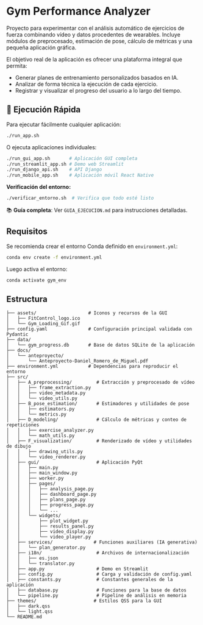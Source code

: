 # Gym Performance Analyzer

Proyecto para experimentar con el análisis automático de ejercicios de fuerza combinando vídeo y datos procedentes de wearables. Incluye módulos de preprocesado, estimación de pose, cálculo de métricas y una pequeña aplicación gráfica.

El objetivo real de la aplicación es ofrecer una plataforma integral que permita:

* Generar planes de entrenamiento personalizados basados en IA.
* Analizar de forma técnica la ejecución de cada ejercicio.
* Registrar y visualizar el progreso del usuario a lo largo del tiempo.

## 🚀 Ejecución Rápida

Para ejecutar fácilmente cualquier aplicación:

```bash
./run_app.sh
```

O ejecuta aplicaciones individuales:

```bash
./run_gui_app.sh       # Aplicación GUI completa
./run_streamlit_app.sh # Demo web Streamlit  
./run_django_api.sh    # API Django
./run_mobile_app.sh    # Aplicación móvil React Native
```

**Verificación del entorno:**
```bash
./verificar_entorno.sh  # Verifica que todo esté listo
```

📚 **Guía completa**: Ver `GUIA_EJECUCION.md` para instrucciones detalladas.

## Requisitos

Se recomienda crear el entorno Conda definido en `environment.yml`:

```bash
conda env create -f environment.yml
```

Luego activa el entorno:

```bash
conda activate gym_env
```

## Estructura

```text
├── assets/                   # Iconos y recursos de la GUI
│   ├── FitControl_logo.ico
│   └── Gym_Loading_Gif.gif
├── config.yaml               # Configuración principal validada con Pydantic
├── data/
│   └── gym_progress.db       # Base de datos SQLite de la aplicación
├── docs/
│   └── anteproyecto/
│       └── Anteproyecto-Daniel_Romero_de_Miguel.pdf
├── environment.yml           # Dependencias para reproducir el entorno
├── src/
│   ├── A_preprocessing/         # Extracción y preprocesado de vídeo
│   │   ├── frame_extraction.py
│   │   ├── video_metadata.py
│   │   └── video_utils.py
│   ├── B_pose_estimation/       # Estimadores y utilidades de pose
│   │   ├── estimators.py
│   │   └── metrics.py
│   ├── D_modeling/              # Cálculo de métricas y conteo de repeticiones
│   │   ├── exercise_analyzer.py
│   │   └── math_utils.py
│   ├── F_visualization/         # Renderizado de vídeo y utilidades de dibujo
│   │   ├── drawing_utils.py
│   │   └── video_renderer.py
│   ├── gui/                     # Aplicación PyQt
│   │   ├── main.py
│   │   ├── main_window.py
│   │   ├── worker.py
│   │   ├── pages/
│   │   │   ├── analysis_page.py
│   │   │   ├── dashboard_page.py
│   │   │   ├── plans_page.py
│   │   │   ├── progress_page.py
│   │   │   └── ...
│   │   └── widgets/
│   │       ├── plot_widget.py
│   │       ├── results_panel.py
│   │       ├── video_display.py
│   │       └── video_player.py
│   ├── services/               # Funciones auxiliares (IA generativa)
│   │   └── plan_generator.py
│   ├── i18n/                    # Archivos de internacionalización
│   │   ├── es.json
│   │   └── translator.py
│   ├── app.py                   # Demo en Streamlit
│   ├── config.py                # Carga y validación de config.yaml
│   ├── constants.py             # Constantes generales de la aplicación
│   ├── database.py              # Funciones para la base de datos
│   └── pipeline.py              # Pipeline de análisis en memoria
├── themes/                     # Estilos QSS para la GUI
│   ├── dark.qss
│   └── light.qss
└── README.md
```
